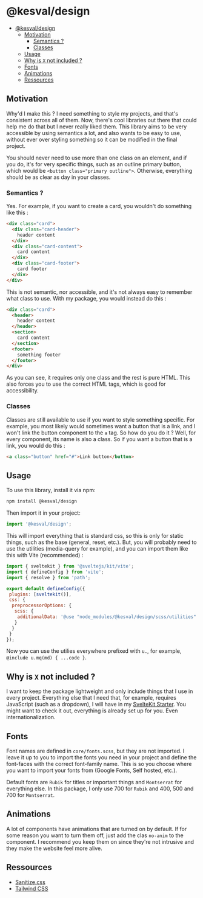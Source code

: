 # @kesval/design

- [@kesval/design](#kesvaldesign)
  - [Motivation](#motivation)
    - [Semantics ?](#semantics-)
    - [Classes](#classes)
  - [Usage](#usage)
  - [Why is `X` not included ?](#why-is-x-not-included-)
  - [Fonts](#fonts)
  - [Animations](#animations)
  - [Ressources](#ressources)

## Motivation

Why'd I make this ? I need something to style my projects, and that's consistent across all of them. Now, there's cool libraries out there that could help me do that but I never really liked them. This library aims to be very accessible by using semantics a lot, and also wants to be easy to use, without ever over styling something so it can be modified in the final project.

You should never need to use more than one class on an element, and if you do, it's for very specific things, such as an outline primary button, which would be `<button class="primary outline">`. Otherwise, everything should be as clear as day in your classes.

### Semantics ?

Yes. For example, if you want to create a card, you wouldn't do something like this :

```html
<div class="card">
  <div class="card-header">
    header content
  </div>
  <div class="card-content">
    card content
  </div>
  <div class="card-footer">
    card footer
  </div>
</div>
```

This is not semantic, nor accessible, and it's not always easy to remember what class to use. With my package, you would instead do this :

```html
<div class="card">
  <header>
    header content
  </header>
  <section>
    card content
  </section>
  <footer>
    something footer
  </footer>
</div> 
```

As you can see, it requires only one class and the rest is pure HTML. This also forces you to use the correct HTML tags, which is good for accessibility.

### Classes

Classes are still available to use if you want to style something specific. For example, you most likely would sometimes want a button that is a link, and I won't link the button component to the `a` tag. So how do you do it ? Well, for every component, its name is also a class. So if you want a button that is a link, you would do this :

```html
<a class="button" href="#">Link button</button>
```

## Usage

To use this library, install it via npm:

```bash
npm install @kesval/design
```

Then import it in your project:

```js
import '@kesval/design';
```

This will import everything that is standard css, so this is only for static things, such as the base (general, reset, etc.). But, you will probably need to use the utilities (media-query for example), and you can import them like this with Vite (recommended) :

```js
import { sveltekit } from '@sveltejs/kit/vite';
import { defineConfig } from 'vite';
import { resolve } from 'path';

export default defineConfig({
 plugins: [sveltekit()],
 css: {
  preprocessorOptions: {
   scss: {
    additionalData: '@use "node_modules/@kesval/design/scss/utilities" as u;'
   }
  }
 }
});
```

Now you can use the utilies everywhere prefixed with `u.`, for example, `@include u.mq(md) { ...code }`.

## Why is `X` not included ?

I want to keep the package lightweight and only include things that I use in every project. Everything else that I need that, for example, requires JavaScript (such as a dropdown), I will have in my [SvelteKit Starter](https://github.com/xKesvaL/starter-svelte). You might want to check it out, everything is already set up for you. Even internationalization.

## Fonts

Font names are defined in `core/fonts.scss`, but they are not imported. I leave it up to you to import the fonts you need in your project and define the font-faces with the correct font-family name. This is so you choose where you want to import your fonts from (Google Fonts, Self hosted, etc.).

Default fonts are `Rubik` for titles or important things and `Montserrat` for everything else. In this package, I only use 700 for `Rubik` and 400, 500 and 700 for `Montserrat`.

## Animations

A lot of components have animations that are turned on by default. If for some reason you want to turn them off, just add the clas `no-anim` to the component. I recommend you keep them on since they're not intrusive and they make the website feel more alive.

## Ressources

- [Sanitize.css](https://github.com/csstools/sanitize.css)
- [Tailwind CSS](https://tailwindcss.com/)
